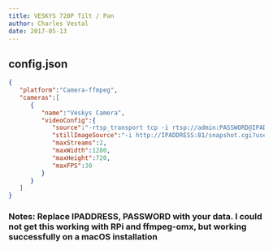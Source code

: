 ```yaml
---
title: VESKYS 720P Tilt / Pan
author: Charles Vestal
date: 2017-05-13
---
```

## config.json

```json
{
   "platform":"Camera-ffmpeg",
   "cameras":[
      {
         "name":"Veskys Camera",
         "videoConfig":{
            "source":"-rtsp_transport tcp -i rtsp://admin:PASSWORD@IPADDRESS:10554/tcp/av0_0 -map 0",
            "stillImageSource":"-i http://IPADDRESS:81/snapshot.cgi?user=admin&pwd=PASSWORD",
            "maxStreams":2,
            "maxWidth":1280,
            "maxHeight":720,
            "maxFPS":30
         }
      }
   ]
}
```

### Notes: Replace IPADDRESS, PASSWORD with your data. I could not get this working with RPi and ffmpeg-omx, but working successfully on a macOS installation
